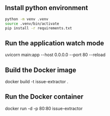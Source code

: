 ## Install python environment   


```bash
python -m venv .venv
source .venv/bin/activate
pip install -r requirements.txt
```


## Run the application watch mode
uvicorn main:app --host 0.0.0.0 --port 80 --reload

## Build the Docker image
docker build -t issue-extractor .

## Run the Docker container
docker run -d -p 80:80 issue-extractor




